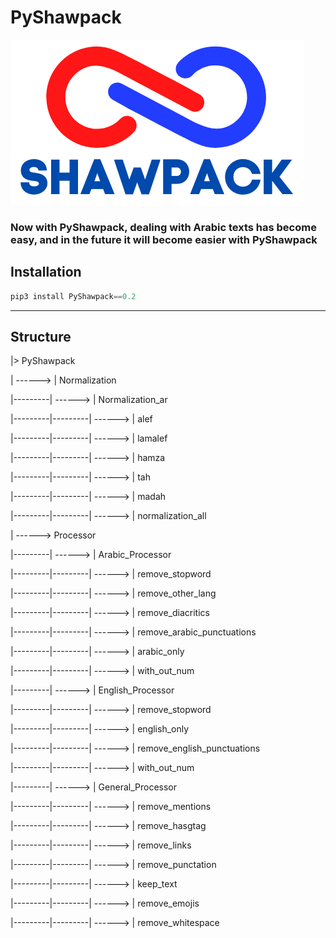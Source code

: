 # PyShawpack
 ![image](https://github.com/AbdelrahmanShahrour/PyShawpack/blob/main/logo/SHAWPACK-LOGO.png?raw=true) 

###  Now with PyShawpack, dealing with Arabic texts has become easy, and in the future it will become easier with PyShawpack 

## Installation

```python
pip3 install PyShawpack==0.2
```
---
## Structure 

|> PyShawpack

| ------> | Normalization

|---------| ------> | Normalization_ar

|---------|---------| ------> | alef

|---------|---------| ------> | lamalef

|---------|---------| ------> | hamza

|---------|---------| ------> | tah

|---------|---------| ------> | madah

|---------|---------| ------> | normalization_all

| ------> Processor

|---------| ------> | Arabic_Processor

|---------|---------| ------> | remove_stopword

|---------|---------| ------> | remove_other_lang

|---------|---------| ------> | remove_diacritics

|---------|---------| ------> | remove_arabic_punctuations

|---------|---------| ------> | arabic_only

|---------|---------| ------> | with_out_num

|---------| ------> | English_Processor

|---------|---------| ------> | remove_stopword

|---------|---------| ------> | english_only

|---------|---------| ------> | remove_english_punctuations

|---------|---------| ------> | with_out_num

|---------| ------> | General_Processor

|---------|---------| ------> | remove_mentions

|---------|---------| ------> | remove_hasgtag

|---------|---------| ------> | remove_links

|---------|---------| ------> | remove_punctation

|---------|---------| ------> | keep_text

|---------|---------| ------> | remove_emojis

|---------|---------| ------> | remove_whitespace
